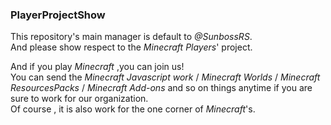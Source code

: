 ### PlayerProjectShow
This repository's main manager is default to *@SunbossRS*.  
And please show respect to the *Minecraft Players*' project.  
  
And if you play *Minecraft* ,you can join us!  
You can send the *Minecraft Javascript work* / *Minecraft Worlds* / *Minecraft ResourcesPacks* / *Minecraft Add-ons* and so on things anytime if you are sure to work for our organization.  
Of course , it is also work for the one corner of *Minecraft*'s.
